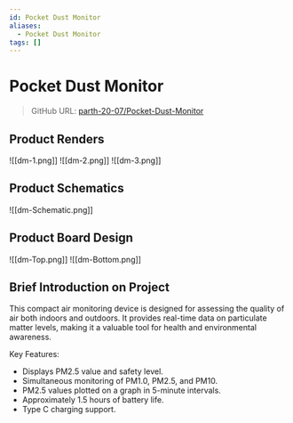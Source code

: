 ```yaml
---
id: Pocket Dust Monitor
aliases:
  - Pocket Dust Monitor
tags: []
---
```



# Pocket Dust Monitor

> GitHub URL: [parth-20-07/Pocket-Dust-Monitor](https://github.com/parth-20-07/Pocket-Dust-Monitor)

## Product Renders

![[dm-1.png]]
![[dm-2.png]]
![[dm-3.png]]

## Product Schematics

![[dm-Schematic.png]]

## Product Board Design

![[dm-Top.png]]
![[dm-Bottom.png]]


## Brief Introduction on Project


This compact air monitoring device is designed for assessing the quality of air both indoors and outdoors. It provides real-time data on particulate matter levels, making it a valuable tool for health and environmental awareness.

Key Features:

- Displays PM2.5 value and safety level.
- Simultaneous monitoring of PM1.0, PM2.5, and PM10.
- PM2.5 values plotted on a graph in 5-minute intervals.
- Approximately 1.5 hours of battery life.
- Type C charging support.


